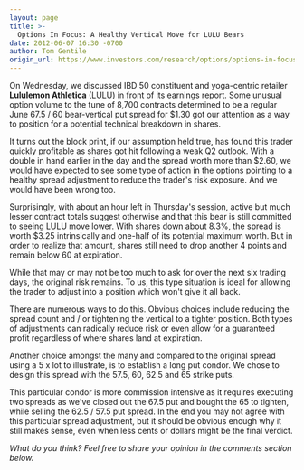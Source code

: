 ```yaml
---
layout: page
title: >-
  Options In Focus: A Healthy Vertical Move for LULU Bears
date: 2012-06-07 16:30 -0700
author: Tom Gentile
origin_url: https://www.investors.com/research/options/options-in-focus-a-healthy-vertical-move-for-lulu-bears/
---
```






On Wednesday, we discussed IBD 50 constituent and yoga-centric retailer **Lululemon Athletica** ([LULU](https://research.investors.com/quote.aspx?symbol=LULU)) in front of its earnings report. Some unusual option volume to the tune of 8,700 contracts determined to be a regular June 67.5 / 60 bear-vertical put spread for $1.30 got our attention as a way to position for a potential technical breakdown in shares.

  

It turns out the block print, if our assumption held true, has found this trader quickly profitable as shares got hit following a weak Q2 outlook. With a double in hand earlier in the day and the spread worth more than $2.60, we would have expected to see some type of action in the options pointing to a healthy spread adjustment to reduce the trader's risk exposure. And we would have been wrong too.

  

Surprisingly, with about an hour left in Thursday's session, active but much lesser contract totals suggest otherwise and that this bear is still committed to seeing LULU move lower. With shares down about 8.3%, the spread is worth $3.25 intrinsically and one-half of its potential maximum worth. But in order to realize that amount, shares still need to drop another 4 points and remain below 60 at expiration.

  

While that may or may not be too much to ask for over the next six trading days, the original risk remains. To us, this type situation is ideal for allowing the trader to adjust into a position which won't give it all back.

  

There are numerous ways to do this. Obvious choices include reducing the spread count and / or tightening the vertical to a tighter position. Both types of adjustments can radically reduce risk or even allow for a guaranteed profit regardless of where shares land at expiration. 

  

Another choice amongst the many and compared to the original spread using a 5 x lot to illustrate, is to establish a long put condor. We chose to design this spread with the 57.5, 60, 62.5 and 65 strike puts.

  

This particular condor is more commission intensive as it requires executing two spreads as we've closed out the 67.5 put and bought the 65 to tighten, while selling the 62.5 / 57.5 put spread. In the end you may not agree with this particular spread adjustment, but it should be obvious enough why it still makes sense, even when less cents or dollars might be the final verdict.

  

*What do you think? Feel free to share your opinion in the comments section below.*




